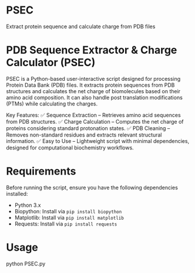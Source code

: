 # PSEC
Extract protein sequence and calculate charge from PDB files

# PDB Sequence Extractor & Charge Calculator (PSEC)
PSEC is a Python-based user-interactive script designed for processing Protein Data Bank (PDB) files. It extracts protein sequences from PDB structures and calculates the net charge of biomolecules based on their amino acid composition. It can also handle post translation modifications (PTMs) while calculating the charges.

Key Features:
✅ Sequence Extraction – Retrieves amino acid sequences from PDB structures.
✅ Charge Calculation – Computes the net charge of proteins considering standard protonation states.
✅ PDB Cleaning – Removes non-standard residues and extracts relevant structural information.
✅ Easy to Use – Lightweight script with minimal dependencies, designed for computational biochemistry workflows.

# Requirements

Before running the script, ensure you have the following dependencies installed:

- Python 3.x
- Biopython: Install via `pip install biopython`
- Matplotlib: Install via `pip install matplotlib`
- Requests: Install via `pip install requests`

# Usage

python PSEC.py

